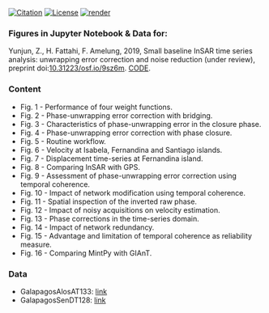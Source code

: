 [![Citation](https://img.shields.io/badge/DOI-10.31223%2Fosf.io%2F9sz6m-blue)](https://eartharxiv.org/9sz6m/)
[![License](https://img.shields.io/badge/license-MIT-yellow.svg)](https://github.com/geodesymiami/Yunjun_et_al-2019-MintPy/blob/master/LICENSE)
[![render](https://img.shields.io/badge/render-nbviewer-orange)](https://nbviewer.jupyter.org/github/geodesymiami/Yunjun_et_al-2019-MintPy/tree/master/)

### Figures in Jupyter Notebook & Data for:

Yunjun, Z., H. Fattahi, F. Amelung, 2019, Small baseline InSAR time series analysis: unwrapping error correction and noise reduction (under review), preprint doi:[10.31223/osf.io/9sz6m](https://eartharxiv.org/9sz6m/). [CODE](https://github.com/insarlab/MintPy).

### Content

+ Fig. 1 - Performance of four weight functions.
+ Fig. 2 - Phase-unwrapping error correction with bridging.
+ Fig. 3 - Characteristics of phase-unwrapping error in the closure phase.
+ Fig. 4 - Phase-unwrapping error correction with phase closure.
+ Fig. 5 - Routine workflow.
+ Fig. 6 - Velocity at Isabela, Fernandina and Santiago islands.
+ Fig. 7 - Displacement time-series at Fernandina island.
+ Fig. 8 - Comparing InSAR with GPS.
+ Fig. 9 - Assessment of phase-unwrapping error correction using temporal coherence.
+ Fig. 10 - Impact of network modification using temporal coherence.
+ Fig. 11 - Spatial inspection of the inverted raw phase.
+ Fig. 12 - Impact of noisy acquisitions on velocity estimation.
+ Fig. 13 - Phase corrections in the time-series domain.
+ Fig. 14 - Impact of network redundancy.
+ Fig. 15 - Advantage and limitation of temporal coherence as reliability measure.
+ Fig. 16 - Comparing MintPy with GIAnT.

### Data

+ GalapagosAlosAT133: [link](https://miami.box.com/v/GalapagosAlosAT133)
+ GalapagosSenDT128: [link](https://miami.box.com/v/GalapagosSenDT128)
